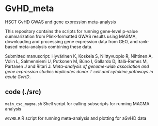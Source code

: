# GvHD_meta
HSCT GvHD GWAS and gene expression meta-analysis

This repository contains the scripts for running gene-level p-value summarization from Plink-formatted GWAS results using MAGMA, downloading and processing gene expression data from GEO, and rank-based meta-analysis combining these data.

Submitted manuscript: 
Hyvärinen K, Koskela S, Niittyvuopio R, Nihtinen A, Volin L, Salmenniemi U, Putkonen M, Bũno I, Gallardo D, Itälä-Remes M, Partanen J and Ritari J. _Meta-analysis of genome-wide association and gene expression studies implicates donor T cell and cytokine pathways in acute GvHD_. 

## code (./src)

`main_csc_magma.sh` Shell script for calling subscripts for running MAGMA analysis

`AGVHD.R` R script for running meta-analysis and plotting for aGvHD data
